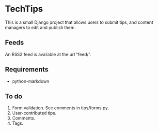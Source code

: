 TechTips
========

This is a small Django project that allows users to submit tips, and content 
managers to edit and publish them.

Feeds
-----

An RSS2 feed is available at the url "feed/".

Requirements
------------

  * python-markdown
  
To do
-----

  1. Form validation. See comments in tips/forms.py.
  2. User-contributed tips.
  3. Comments.
  4. Tags.
  